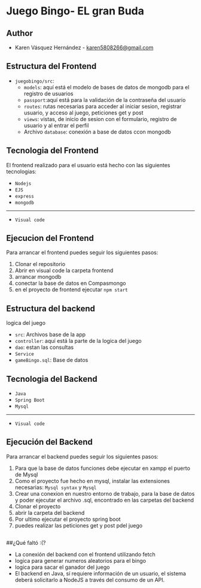 # Juego Bingo- EL gran Buda
## Author
- Karen Vásquez Hernández - karen5808266@gmail.com
## Estructura del Frontend
- `juegobingo/src`: 
  - `models`: aquí está el modelo de bases de datos de mongodb para el registro de usuarios
  - `passport`:aquí está para la validación de la contraseña del usuario
  - `routes`: rutas necesarias para acceder al iniciar sesion, registrar usuario, y acceso al juego, peticiones get y post
  - `views`: vistas, de inicio de sesion con el formulario, registro de usuario  y al entrar el perfil 
  - Archivo `database`: conexión a base de datos ccon mongodb
## Tecnologia del Frontend
El frontend realizado para el usuario está hecho con las siguientes tecnologias:
- `Nodejs`
- `EJS`
- `express`
- `mongodb`
-----------
- `Visual code`

## Ejecucion del Frontend
Para arrancar el frontend puedes seguir los siguientes pasos:
1. Clonar el repositorio
2. Abrir en visual code la carpeta frontend
3. arrancar mongodb
4. conectar la base de datos en Compasmongo
5. en el proyecto de frontend ejecutar `npm start`
##
## Estructura del backend
logica del juego
- `src`: Archivos base de la app
- `controller`: aquí está la parte de la logica del juego
- `dao`: estan las consultas
- `Service`
- `gameBingo.sql`: Base de datos

## Tecnologia del Backend
- `Java`
- `Spring Boot`
- `Mysql`
---------------
- `Visual code`

## Ejecución del Backend
Para arrancar el backend puedes seguir los siguientes pasos:
1. Para que la base de datos funciones debe ejecutar en xampp el puerto de Mysql
2. Como el proyecto fue hecho en mysql, instalar las extensiones necesarias: `Mysql syntax` y `Mysql`
3. Crear una conexion en nuestro entorno de trabajo, para la base de datos y poder ejecutar el archivo .sql, encontrado en las carpetas del backend
4. Clonar el proyecto
5. abrir la carpeta del backend 
6. Por ultimo ejecutar el  proyecto spring boot
7. puedes realizar las peticiones get y post pdel juego 

##
##¿Qué faltó :(?
  - La conexión del backend con el frontend utilizando fetch
  - logica para generar numeros aleatorios para el bingo
  - logica para sacar el ganador del juego
  - El backend en Java, sí requiere información de un usuario, el sistema deberá solicitarlo a NodeJS a través del consumo de un API.
